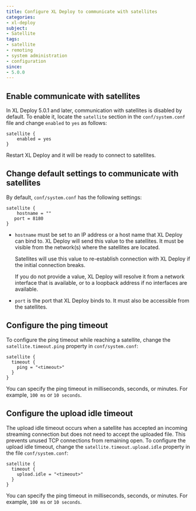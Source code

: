 ```yaml
---
title: Configure XL Deploy to communicate with satellites
categories:
- xl-deploy
subject:
- Satellite
tags:
- satellite
- remoting
- system administration
- configuration
since:
- 5.0.0
---
```


## Enable communicate with satellites

In XL Deploy 5.0.1 and later, communication with satellites is disabled by default. To enable it, locate the `satellite` section in the `conf/system.conf` file and change `enabled` to  `yes` as follows:

	satellite {
        enabled = yes
    }

Restart XL Deploy and it will be ready to connect to satellites.

## Change default settings to communicate with satellites

By default, `conf/system.conf` has the following settings: 

	satellite {
	    hostname = ""
       port = 8180
    }

* `hostname` must be set to an IP address or a host name that XL Deploy can bind to. XL Deploy will send this value to the satellites. It must be visible from the network(s) where the satellites are located.

    Satellites will use this value to re-establish connection with XL Deploy if the initial connection breaks.
    
    If you do not provide a value, XL Deploy will resolve it from a network interface that is available, or to a loopback address if no interfaces are available.

* `port` is the port that XL Deploy binds to. It must also be accessible from the satellites.

## Configure the ping timeout

To configure the ping timeout while reaching a satellite, change the `satellite.timeout.ping` property in `conf/system.conf`:

    satellite {
      timeout {
        ping = "<timeout>"
      }
    }

You can specify the ping timeout in milliseconds, seconds, or minutes. For example, `100 ms` or `10 seconds`.

## Configure the upload idle timeout

The upload idle timeout occurs when a satellite has accepted an incoming streaming connection but does not need to accept the uploaded file. This prevents unused TCP connections from remaining open. To configure the upload idle timeout, change the `satellite.timeout.upload.idle` property in the file `conf/system.conf`:

    satellite {
      timeout {
        upload.idle = "<timeout>"
      }
    }

You can specify the ping timeout in milliseconds, seconds, or minutes. For example, `100 ms` or `10 seconds`.
